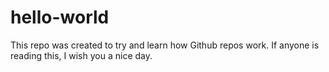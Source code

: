# hello-world
This repo was created to try and learn how Github repos work.
If anyone is reading this, I wish you a nice day.
